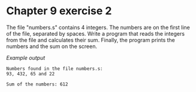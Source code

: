 # Chapter 9 exercise 2

The file "numbers.s" contains 4 integers. The numbers are on the first line of the file, separated by spaces. Write a program that reads the integers from the file and calculates their sum. Finally, the program prints the numbers and the sum on the screen.

_Example output_

```
Numbers found in the file numbers.s:
93, 432, 65 and 22

Sum of the numbers: 612
```